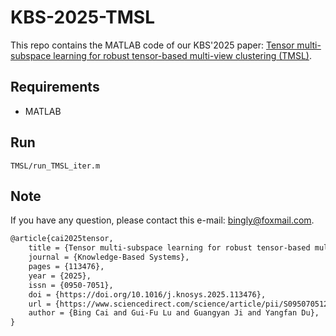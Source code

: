 # KBS-2025-TMSL

This repo contains the MATLAB code of our KBS'2025 paper: [Tensor multi-subspace learning for robust tensor-based multi-view clustering (TMSL)](https://doi.org/10.1016/j.knosys.2025.113476).

## Requirements

- MATLAB

## Run

```
TMSL/run_TMSL_iter.m
```

## Note

If you have any question, please contact this e-mail: [bingly@foxmail.com](mailto:bingly@foxmail.com).

```latex
@article{cai2025tensor,
    title = {Tensor multi-subspace learning for robust tensor-based multi-view clustering},
    journal = {Knowledge-Based Systems},
    pages = {113476},
    year = {2025},
    issn = {0950-7051},
    doi = {https://doi.org/10.1016/j.knosys.2025.113476},
    url = {https://www.sciencedirect.com/science/article/pii/S0950705125005222},
    author = {Bing Cai and Gui-Fu Lu and Guangyan Ji and Yangfan Du},
}
```
